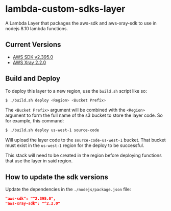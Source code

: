 # lambda-custom-sdks-layer

A Lambda Layer that packages the aws-sdk and aws-xray-sdk to use in nodejs 8.10 lambda functions.

## Current Versions

- [AWS SDK v2.395.0](https://github.com/aws/aws-sdk-js/releases/tag/v2.395.0)
- [AWS Xray 2.2.0](https://github.com/aws/aws-xray-sdk-node/releases/tag/aws-xray-sdk%402.2.0)

## Build and Deploy

To deploy this layer to a new region, use the `build.sh` script like so:

```bash
$ ./build.sh deploy <Region> <Bucket Prefix>
```

The `<Bucket Prefix>` argument will be combined with the `<Region>` argument to form the full name of the s3 bucket to store the layer code. So for example, this command:

```bash
$ ./build.sh deploy us-west-1 source-code
```

Will upload the layer code to the `source-code-us-west-1` bucket. That bucket must exist in the `us-west-1` region for the deploy to be successful.

This stack will need to be created in the region before deploying functions that use the layer in said region.

## How to update the sdk versions

Update the dependencies in the `./nodejs/package.json` file:

```json
"aws-sdk": "^2.395.0",
"aws-xray-sdk": "^2.2.0"
```

